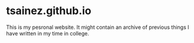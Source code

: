 # tsainez.github.io
This is my pesronal website. It might contain an archive of previous things I have written in my time in college. 
